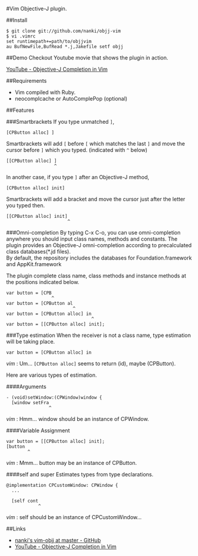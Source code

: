 #Vim Objective-J plugin.

##Install

    $ git clone git://github.com/nanki/objj-vim
    $ vi .vimrc
    set runtimepath+=path/to/objjvim
    au BufNewFile,BufRead *.j,Jakefile setf objj

##Demo
  Checkout Youtube movie that shows the plugin in action.

  [YouTube - Objective-J Completion in Vim](http://www.youtube.com/watch?v=lJrOcHxq6vc)

##Requirements
* Vim compiled with Ruby.
* neocomplcache or AutoComplePop (optional)

##Features

###Smartbrackets
If you type unmatched `]`,

    [CPButton alloc] ]

Smartbrackets will add `[` before `[` which matches the last `]`
and move the cursor before `]` which you typed. (indicated with `^` below)

    [[CPButton alloc] ]
                      ^

In another case, if you type `]` after an Objective-J method,

    [CPButton alloc] init]

Smartbrackets will add a bracket and move the cursor just after the letter you typed then.

    [[CPButton alloc] init]
                           ^

###Omni-completion
By typing C-x C-o, you can use omni-completion anywhere you should input class names, methods and constants.
The plugin provides an Objective-J omni-completion according to precalculated class databases(\*.jd files).  
By default, the repository includes the databases for Foundation.framework and AppKit.framework

The plugin complete class name, class methods and instance methods at the positions indicated below.

    var button = [CPB
                     ^
    var button = [CPButton al
                             ^
    var button = [CPButton alloc] in
                                    ^
    var button = [[CPButton alloc] init];

###Type estimation
When the receiver is not a class name, type estimation will be taking place.

    var button = [CPButton alloc] in

*vim* : Um... `[CPButton alloc]` seems to return (id), maybe (CPButton).


Here are various types of estimation.

####Arguments

    - (void)setWindow:(CPWindow)window {
      [window setFra
                    ^

*vim* : Hmm... window should be an instance of CPWindow.

####Variable Assignment

    var button = [[CPButton alloc] init];
    [button
            ^

*vim* : Mmm... button may be an instance of CPButton.

####self and super
Estimates types from type declarations.

    @implementation CPCustomWindow: CPWindow {
      ...

      [self cont
                ^

*vim* : self should be an instance of CPCustomWindow...

##Links
* [nanki's vim-objj at master - GitHub](http://github.com/nanki/vim-objj)
* [YouTube - Objective-J Completion in Vim](http://www.youtube.com/watch?v=lJrOcHxq6vc)
